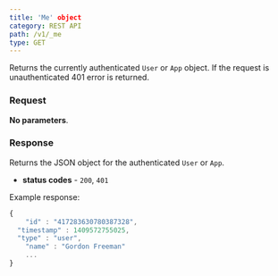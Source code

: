 ```yaml
---
title: 'Me' object
category: REST API
path: /v1/_me
type: GET
---
```


Returns the currently authenticated `User` or `App` object. If the request is unauthenticated 401 error is returned.

### Request

**No parameters**.

### Response

Returns the JSON object for the authenticated `User` or `App`.

- **status codes** - `200`, `401`

Example response:
```js
{
	"id" : "417283630780387328",
  "timestamp" : 1409572755025,
  "type" : "user",
	"name" : "Gordon Freeman"
	...
}
```